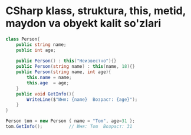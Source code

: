 # CSharp klass, struktura, this, metid, maydon va obyekt kalit so'zlari

```csharp
class Person{
    public string name;
    public int age;
 
    public Person() : this("Неизвестно"){}
    public Person(string name) : this(name, 18){}
    public Person(string name, int age){
        this.name = name;
        this.age  = age;
    }
    public void GetInfo(){
        WriteLine($"Имя: {name}  Возраст: {age}");
    }
}
```

```csharp
Person tom = new Person { name = "Tom", age=31 };
tom.GetInfo();          // Имя: Tom  Возраст: 31
```